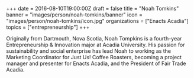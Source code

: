 +++
date = 2016-08-10T19:00:00Z
draft = false
title = "Noah Tomkins"
banner = "images/person/noah-tomkins/banner"
icon = "images/person/noah-tomkins/icon.jpg"
organizations = ["Enacts Acadia"]
topics = ["entrepreneurship"]
+++

Originally from Dartmouth, Nova Scotia, Noah Tompkins is a fourth-year Entrepreneurship & Innovation major at Acadia University. His passion for sustainability and social enterprise has lead Noah to working as the Marketing Coordinator for Just Us! Coffee Roasters, becoming a project manager and presenter for Enacts Acadia, and the President of Fair Trade Acadia. 


